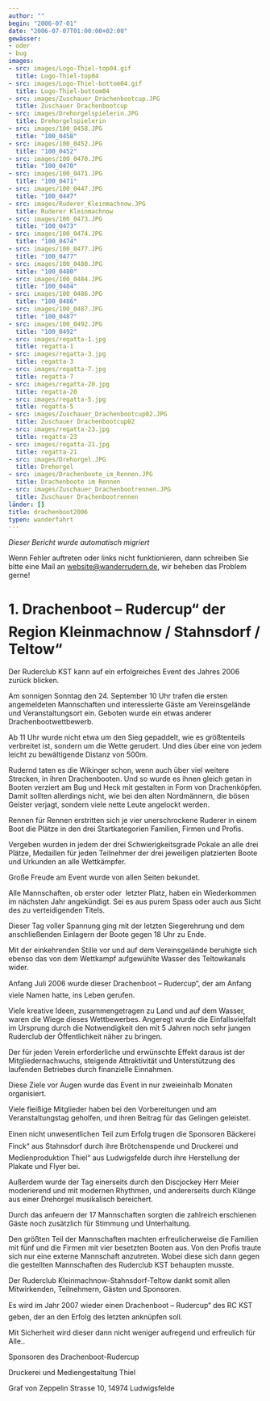 ```yaml
---
author: ""
begin: "2006-07-01"
date: "2006-07-07T01:00:00+02:00"
gewässer:
- oder
- bug
images:
- src: images/Logo-Thiel-top04.gif
  title: Logo-Thiel-top04
- src: images/Logo-Thiel-bottom04.gif
  title: Logo-Thiel-bottom04
- src: images/Zuschauer_Drachenbootcup.JPG
  title: Zuschauer Drachenbootcup
- src: images/Drehorgelspielerin.JPG
  title: Drehorgelspielerin
- src: images/100_0458.JPG
  title: "100_0458"
- src: images/100_0452.JPG
  title: "100_0452"
- src: images/100_0470.JPG
  title: "100_0470"
- src: images/100_0471.JPG
  title: "100_0471"
- src: images/100_0447.JPG
  title: "100_0447"
- src: images/Ruderer_Kleinmachnow.JPG
  title: Ruderer Kleinmachnow
- src: images/100_0473.JPG
  title: "100_0473"
- src: images/100_0474.JPG
  title: "100_0474"
- src: images/100_0477.JPG
  title: "100_0477"
- src: images/100_0480.JPG
  title: "100_0480"
- src: images/100_0484.JPG
  title: "100_0484"
- src: images/100_0486.JPG
  title: "100_0486"
- src: images/100_0487.JPG
  title: "100_0487"
- src: images/100_0492.JPG
  title: "100_0492"
- src: images/regatta-1.jpg
  title: regatta-1
- src: images/regatta-3.jpg
  title: regatta-3
- src: images/regatta-7.jpg
  title: regatta-7
- src: images/regatta-20.jpg
  title: regatta-20
- src: images/regatta-5.jpg
  title: regatta-5
- src: images/Zuschauer_Drachenbootcup02.JPG
  title: Zuschauer Drachenbootcup02
- src: images/regatta-23.jpg
  title: regatta-23
- src: images/regatta-21.jpg
  title: regatta-21
- src: images/Drehorgel.JPG
  title: Drehorgel
- src: images/Drachenboote_im_Rennen.JPG
  title: Drachenboote im Rennen
- src: images/Zuschauer_Drachenbootrennen.JPG
  title: Zuschauer Drachenbootrennen
länder: []
title: drachenboot2006
typen: wanderfahrt
---
```



*Dieser Bericht wurde automatisch migriert*

Wenn Fehler auftreten oder links nicht funktionieren, dann schreiben Sie bitte eine Mail an website@wanderrudern.de, wir beheben das Problem gerne!



# 1. Drachenboot – Rudercup“ der Region Kleinmachnow / Stahnsdorf / Teltow“


Der Ruderclub KST kann auf ein erfolgreiches Event des Jahres 2006 zurück blicken.

Am sonnigen Sonntag den 24. September 10 Uhr trafen die ersten angemeldeten Mannschaften und interessierte Gäste am Vereinsgelände und Veranstaltungsort ein. Geboten wurde ein etwas anderer Drachenbootwettbewerb.

Ab 11 Uhr wurde nicht etwa um den Sieg gepaddelt, wie es größtenteils verbreitet ist, sondern um die Wette gerudert. Und dies über eine von jedem leicht zu bewältigende Distanz von 500m.

Rudernd taten es die Wikinger schon, wenn auch über viel weitere Strecken, in ihren Drachenbooten. Und so wurde es ihnen gleich getan in Booten verziert am Bug und Heck mit gestalten in Form von Drachenköpfen. Damit sollten allerdings nicht, wie bei den alten Nordmännern, die bösen Geister verjagt, sondern viele nette Leute angelockt werden.

Rennen für Rennen erstritten sich je vier unerschrockene Ruderer in einem Boot die Plätze in den drei Startkategorien Familien, Firmen und Profis.

Vergeben wurden in jedem der drei Schwierigkeitsgrade Pokale an alle drei Plätze, Medaillen für jeden Teilnehmer der drei jeweiligen platzierten Boote und Urkunden an alle Wettkämpfer.

Große Freude am Event wurde von allen Seiten bekundet.

Alle Mannschaften, ob erster oder  letzter Platz, haben ein Wiederkommen im nächsten Jahr angekündigt. Sei es aus purem Spass oder auch aus Sicht des zu verteidigenden Titels.

Dieser Tag voller Spannung ging mit der letzten Siegerehrung und dem anschließenden Einlagern der Boote gegen 18 Uhr zu Ende.

Mit der einkehrenden Stille vor und auf dem Vereinsgelände beruhigte sich ebenso das von dem Wettkampf aufgewühlte Wasser des Teltowkanals wider.

Anfang Juli 2006 wurde dieser Drachenboot – Rudercup“, der am Anfang viele Namen hatte, ins Leben gerufen.

Viele kreative Ideen, zusammengetragen zu Land und auf dem Wasser, waren die Wiege dieses Wettbewerbes. Angeregt wurde die Einfallsvielfalt im Ursprung durch die Notwendigkeit den mit 5 Jahren noch sehr jungen Ruderclub der Öffentlichkeit näher zu bringen.

Der für jeden Verein erforderliche und erwünschte Effekt daraus ist der Mitgliedernachwuchs, steigende Attraktivität und Unterstützung des laufenden Betriebes durch finanzielle Einnahmen.

Diese Ziele vor Augen wurde das Event in nur zweieinhalb Monaten organisiert.

Viele fleißige Mitglieder haben bei den Vorbereitungen und am Veranstaltungstag geholfen, und ihren Beitrag für das Gelingen geleistet.

Einen nicht unwesentlichen Teil zum Erfolg trugen die Sponsoren Bäckerei Finck“ aus Stahnsdorf durch ihre Brötchenspende und Druckerei und Medienproduktion Thiel“ aus Ludwigsfelde durch ihre Herstellung der Plakate und Flyer bei.

Außerdem wurde der Tag einerseits durch den Discjockey Herr Meier moderierend und mit modernen Rhythmen, und andererseits durch Klänge aus einer Drehorgel musikalisch bereichert.

Durch das anfeuern der 17 Mannschaften sorgten die zahlreich erschienen Gäste noch zusätzlich für Stimmung und Unterhaltung.

Den größten Teil der Mannschaften machten erfreulicherweise die Familien mit fünf und die Firmen mit vier besetzten Booten aus. Von den Profis traute sich nur eine externe Mannschaft anzutreten. Wobei diese sich dann gegen die gestellten Mannschaften des Ruderclub KST behaupten musste.

Der Ruderclub Kleinmachnow-Stahnsdorf-Teltow dankt somit allen Mitwirkenden, Teilnehmern, Gästen und Sponsoren.

Es wird im Jahr 2007 wieder einen Drachenboot – Rudercup“ des RC KST geben, der an den Erfolg des letzten anknüpfen soll.

Mit Sicherheit wird dieser dann nicht weniger aufregend und erfreulich für Alle..

Sponsoren des Drachenboot-Rudercup

Druckerei und Mediengestaltung Thiel

Graf von Zeppelin Strasse 10, 14974 Ludwigsfelde

